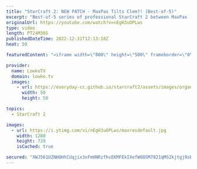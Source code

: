 ```yaml
---
title: "StarCraft 2: NEW PATCH - MaxPax Tilts Clem?! (Best-of-5)"
excerpt: "Best-of-5 series of professional StarCraft 2 between MaxPax (Protoss) and Clem (Terran). This series is the Grand Finals of the ESL Open Cup 155 for Europe and is played on the new StarCraft 2 balance patch.  New StarCraft 2 balance patch: https://youtu.be/y87c1xp3I3Q  Support my work: https://patreon.com/lowkotv"
originalUrl: https://youtube.com/watch?v=nEgH3uOPLws
type: video
length: PT24M30S
publishedDateTime: 2022-12-31T12:13:18Z
heat: 50

featuredContent: "<iframe width=\"800\" height=\"500\" frameborder=\"0\" src=\"https://www.youtube.com/embed/nEgH3uOPLws\" allow=\"accelerometer; autoplay; encrypted-media; gyroscope; picture-in-picture\" allowfullscreen></iframe>"

provider:
  name: LowkoTV
  domain: lowko.tv
  images:
    - url: https://everyday-cc.github.io/starcraft2/assets/images/organizations/lowko.tv-50x50.jpg
      width: 50
      height: 50

topics:
  - StarCraft 2

images:
  - url: https://i.ytimg.com/vi/nEgH3uOPLws/maxresdefault.jpg
    width: 1280
    height: 720
    isCached: true

secured: "XWJ561UZNHOHhCUqjix3xFmHNRzfhvEKMFEkIXefW8OSM7821qMS2kjtgj9sE/H5DNSwqAMhG+ygcWBEnF9XiUnbE/p57wXCmuCon25RCWaSSMPDD28Mas442/8/qpuRpd7n8KZ51rkxst9mgXSM3FuwMYqixVSZON9y3GYUSjB3qFdq8MXOG/fcaJzLTv53DRAXOijyP4hW6Bk0MrL06oR9s4+/7wPee4dW8rwmj6cbl7+7QMksdTpYF94L3Un4TOXzgRdzPaMWdd2mB8XF4+sV5HMPIrYrRiZpXOLjHqH6rEaMitf2Fw23x9C+d5pDwc0MW1VBAnlwBnGrJrWUJAipnc2+rl5uuDCgSelNG26GoUBtHVEZ7/wVgmNMIAQZ+Uk7jnWoRgB5Rr1AEYCDFlpK1QKes30aI+6l+OmrcVE=;wv+PyvHH/nledCMTJo5wLw=="
---
```


